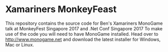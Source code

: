# Xamariners MonkeyFeast

This repository contains the source code for Ben's Xamariners MonoGame talk at MonkeyFest Singapore 2017 and .Net Conf Singapore 2017
To make use of the code you will need to have MonoGame installed. 
Head over to http://www.monogame.net and download the latest installer for Windows, Mac or Linux. 
